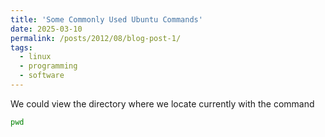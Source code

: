 ```yaml
---
title: 'Some Commonly Used Ubuntu Commands'
date: 2025-03-10
permalink: /posts/2012/08/blog-post-1/
tags:
  - linux
  - programming
  - software
---
```


We could view the directory where we locate currently with the command
```bash
pwd
```
